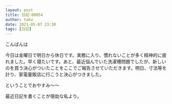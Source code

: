 ```yaml
---
layout: post
title: 日記-00054
author: taku
date: 2021-05-07 23:30
tags: [日記]
---
```


こんばんは

今日は金曜日で明日から休日です。実務に入り、慣れないことが多く精神的に疲れました。早く寝たいです。あと、最近悩んでいた洗濯槽問題でしたが、新しいのを買う決心がついたことをここでご報告させていただきます。明日、寸法等を計り、家電量販店に行こうと決心がつきました。

ということでおやすみ～～

最近日記を書くことが億劫な私より。